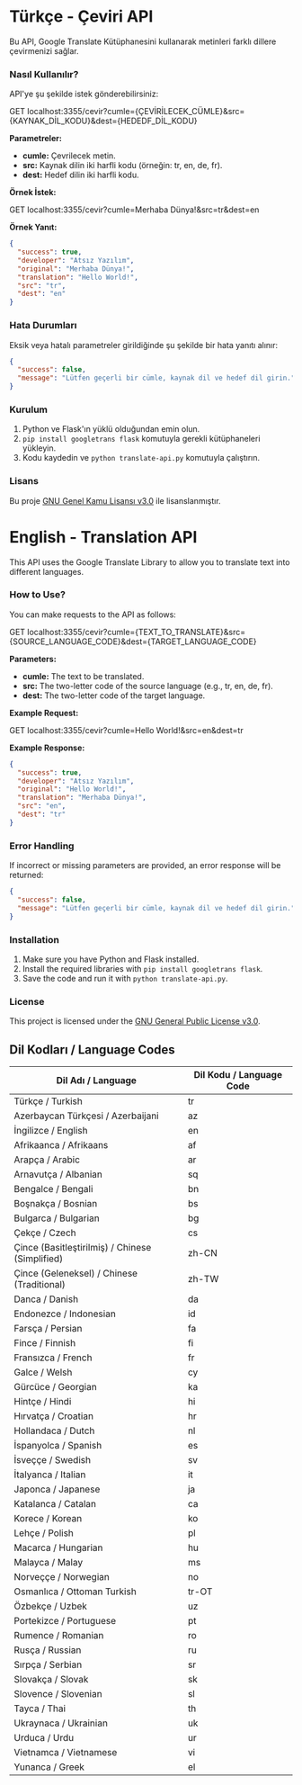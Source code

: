 # Türkçe - Çeviri API

Bu API, Google Translate Kütüphanesini kullanarak metinleri farklı dillere çevirmenizi sağlar.  

### Nasıl Kullanılır?

API'ye şu şekilde istek gönderebilirsiniz:

GET localhost:3355/cevir?cumle={ÇEVİRİLECEK_CÜMLE}&src={KAYNAK_DİL_KODU}&dest={HEDEDF_DİL_KODU}

**Parametreler:**

* **cumle:** Çevrilecek metin.
* **src:** Kaynak dilin iki harfli kodu (örneğin: tr, en, de, fr).
* **dest:** Hedef dilin iki harfli kodu.

**Örnek İstek:**

GET localhost:3355/cevir?cumle=Merhaba Dünya!&src=tr&dest=en

**Örnek Yanıt:**

```json
{
  "success": true,
  "developer": "Atsız Yazılım",
  "original": "Merhaba Dünya!",
  "translation": "Hello World!",
  "src": "tr",
  "dest": "en"
}
```

### Hata Durumları

Eksik veya hatalı parametreler girildiğinde şu şekilde bir hata yanıtı alınır:

```json
{
  "success": false,
  "message": "Lütfen geçerli bir cümle, kaynak dil ve hedef dil girin."
}
```

### Kurulum

1. Python ve Flask'ın yüklü olduğundan emin olun.
2. `pip install googletrans flask` komutuyla gerekli kütüphaneleri yükleyin.
3. Kodu kaydedin ve `python translate-api.py` komutuyla çalıştırın.

### Lisans

Bu proje [GNU Genel Kamu Lisansı v3.0](LICENSE) ile lisanslanmıştır.




# English - Translation API

This API uses the Google Translate Library to allow you to translate text into different languages.

### How to Use?

You can make requests to the API as follows:

GET localhost:3355/cevir?cumle={TEXT_TO_TRANSLATE}&src={SOURCE_LANGUAGE_CODE}&dest={TARGET_LANGUAGE_CODE}

**Parameters:**

* **cumle:** The text to be translated.
* **src:** The two-letter code of the source language (e.g., tr, en, de, fr).
* **dest:** The two-letter code of the target language.

**Example Request:**

GET localhost:3355/cevir?cumle=Hello World!&src=en&dest=tr

**Example Response:**

```json
{
  "success": true,
  "developer": "Atsız Yazılım",
  "original": "Hello World!",
  "translation": "Merhaba Dünya!",
  "src": "en",
  "dest": "tr"
}
```

### Error Handling

If incorrect or missing parameters are provided, an error response will be returned:

```json
{
  "success": false,
  "message": "Lütfen geçerli bir cümle, kaynak dil ve hedef dil girin."
}
```

### Installation

1. Make sure you have Python and Flask installed.
2. Install the required libraries with `pip install googletrans flask`.
3. Save the code and run it with `python translate-api.py`.

### License

This project is licensed under the [GNU General Public License v3.0](LICENSE).

## Dil Kodları / Language Codes

| Dil Adı / Language         | Dil Kodu / Language Code |
|----------------------------|--------------------------|
| Türkçe / Turkish           | tr                       |
| Azerbaycan Türkçesi / Azerbaijani      | az                       |
| İngilizce / English        | en                       |
| Afrikaanca / Afrikaans     | af                       |
| Arapça / Arabic            | ar                       |
| Arnavutça / Albanian       | sq                       |
| Bengalce / Bengali         | bn                       |
| Boşnakça / Bosnian         | bs                       |
| Bulgarca / Bulgarian       | bg                       |
| Çekçe / Czech              | cs                       |
| Çince (Basitleştirilmiş) / Chinese (Simplified)   | zh-CN                    |
| Çince (Geleneksel) / Chinese (Traditional)       | zh-TW                    |
| Danca / Danish             | da                       |
| Endonezce / Indonesian     | id                       |
| Farsça / Persian           | fa                       |
| Fince / Finnish            | fi                       |
| Fransızca / French         | fr                       |
| Galce / Welsh              | cy                       |
| Gürcüce / Georgian         | ka                       |
| Hintçe / Hindi             | hi                       |
| Hırvatça / Croatian        | hr                       |
| Hollandaca / Dutch         | nl                       |
| İspanyolca / Spanish       | es                       |
| İsveççe / Swedish          | sv                       |
| İtalyanca / Italian        | it                       |
| Japonca / Japanese         | ja                       |
| Katalanca / Catalan        | ca                       |
| Korece / Korean            | ko                       |
| Lehçe / Polish             | pl                       |
| Macarca / Hungarian        | hu                       |
| Malayca / Malay            | ms                       |
| Norveççe / Norwegian       | no                       |
| Osmanlıca / Ottoman Turkish | tr-OT                   |
| Özbekçe / Uzbek            | uz                       |
| Portekizce / Portuguese    | pt                       |
| Rumence / Romanian         | ro                       |
| Rusça / Russian            | ru                       |
| Sırpça / Serbian           | sr                       |
| Slovakça / Slovak          | sk                       |
| Slovence / Slovenian       | sl                       |
| Tayca / Thai               | th                       |
| Ukraynaca / Ukrainian      | uk                       |
| Urduca / Urdu              | ur                       |
| Vietnamca / Vietnamese     | vi                       |
| Yunanca / Greek            | el                       |
